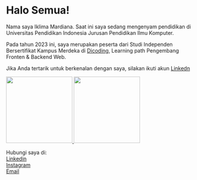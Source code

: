 # Halo Semua!  

Nama saya Iklima Mardiana. Saat ini saya sedang mengenyam pendidikan di Universitas Pendidikan Indonesia Jurusan Pendidikan Ilmu Komputer.

Pada tahun 2023 ini, saya merupakan peserta dari Studi Independen Bersertifikat Kampus Merdeka di [Dicoding](https://www.dicoding.com/), Learning path Pengembang Fronten & Backend Web.

Jika Anda tertarik untuk berkenalan dengan saya, silakan ikuti akun [Linkedn](https://www.linkedin.com/in/iklima-mardiana-30ba82195/)


<p align="left">
<a href="https://github.com/iklimardiana">
  <img height="180em" src="https://github-readme-stats-eight-theta.vercel.app/api?username=iklimardiana&show_icons=true&theme=algolia&include_all_commits=true&count_private=true"/>
  <img height="180em" src="https://github-readme-stats-eight-theta.vercel.app/api/top-langs/?username=iklimardiana&layout=compact&langs_count=8&theme=algolia"/>
</a>
</p>

Hubungi saya di:  
[Linkedin](https://www.linkedin.com/in/iklima-mardiana-30ba82195/)  
[Instagram](https://www.instagram.com/iklim.am)  
[Email](iklimardiana911@gmail.com)  
